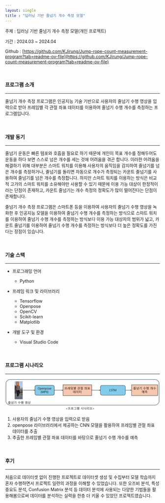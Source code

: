 ```yaml
---
layout: single
title : "딥러닝 기반 줄넘기 개수 측정 모델"
---
```




주제 : 딥러닝 기반 줄넘기 개수 측정 모델(개인 프로젝트)

기간 : 2024.03 ~ 2024.04

Github : [https://github.com/KJirung/Jump-rope-count-measurement-program?tab=readme-ov-file](https://github.com/KJirung/Jump-rope-count-measurement-program?tab=readme-ov-file)



<br/>

### 프로그램 소개
---
줄넘기 개수 측정 프로그램은 인공지능 기술 기반으로 사용자의 줄넘기 수행 영상을 입력으로 받아 프레임별 각 관절 좌표 데이터를 이용하여 줄넘기 수행 개수를 측정하는 프로그램입니다.

<br/>

### 개발 동기
---
줄넘기 운동은 빠른 템포와 호흡을 필요로 하기 때문에 개인이 목표 개수를 정해두어도 운동을 하다 보면 스스로 넘은 개수를 세는 것에 어려움을 겪곤 합니다. 이러한 어려움을 해결하기 위해 대부분은 스마트 워치를 이용해 사용자의 움직임을 감지하여 줄넘기를 넘은 개수를 측정하거나, 줄넘기를 돌리면 자동으로 개수가 측정되는 카운트 줄넘기를 사용하여 줄넘기를 넘은 개수를 측정합니다. 하지만 스마트 워치를 이용하는 방식은 비교적 고가의 스마트 워치를 소유해야만 사용할 수 있기 때문에 이용 가능 대상이 한정적이라는 단점이 존재하고, 카운트 줄넘기는 개수 측정의 정확도가 많이 떨어진다는 단점이 존재합니다.

줄넘기 개수 측정 프로그램은 스마트폰 등을 이용하여 사용자의 줄넘기 수행 영상을 녹화한 후 인공지능 모델을 이용하여 줄넘기 수행 개수를 측정하는 방식으로 스마트 워치를 이용하여 줄넘기 수행 개수를 측정하는 방식보다 이용 가능 대상자의 범위가 넓고, 카운트 줄넘기를 이용하여 줄넘기 수행 개수를 측정하는 방식보다 더 높은 정확도를 가진다는 장점이 있습니다.

<br/>

### 기술 스택
---
- 프로그래밍 언어
  - Python

- 프레임 워크 및 라이브러리
  - Tensorflow
  - Openpose
  - OpenCV
  - Scikit-learn
  - Matplotlib
- 개발 도구 및 환경
  - Visual Studio Code

<br/>

### 프로그램 시나리오
---


![image-20240607181724003](../images/2024-06-07-Jumprope/image-20240607181724003.png)

1. 사용자의 줄넘기 수행 영상을 입력으로 받음
2. openpose 라이브러리에서 제공하는 CNN 모델을 활용하여 프레임별 관절 좌표 데이터를 추출
3. 추출한 프레임별 관절 좌표 데이터를 바탕으로 줄넘기 수행 개수를 예측



<br/>

### 후기
---
처음으로 데이터셋 없이 진행한 프로젝트로 데이터셋 생성 및 수집부터 모델 학습까지 혼자 수행하면서 프로젝트 일련의 과정을 이해할 수 있었습니다. 또한 오즈비 분석, 특성 중요도 분석, Confusion Matrix 분석 등 데이터 분석에 사용되는 다양한 기법들을 활용해봄으로써 데이터를 분석하는 실력을 한층 더 키울 수 있었던 프로젝트였습니다.


